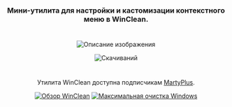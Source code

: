 <div align="center">

### Мини-утилита для настройки и кастомизации контекстного меню в WinClean.
#
![Описание изображения](https://i.ibb.co/DPGBqGG3/DDBF2-E7-C-438-C-48-AF-B6-AF-630-FDE0-C3-D7-B.png)

![Скачиваний](https://img.shields.io/github/downloads/MartyFiles/ContextMenuManager/Release/total?style=for-the-badge&label=Скачиваний&color=blue&logo=download)

#

Утилита WinClean доступна подписчикам [MartyPlus](https://t.me/martyfiles/1146).

[![Обзор WinClean](https://img.shields.io/badge/Обзор%20WinClean-red?style=for-the-badge&logo=youtube)](https://www.youtube.com/watch?v=5NBqbUUB1Pk)
[![Максимальная очистка Windows](https://img.shields.io/badge/Максимальная%20очистка%20Windows-red?style=for-the-badge&logo=youtube)](https://www.youtube.com/watch?v=id06E58oafI)

</div>

